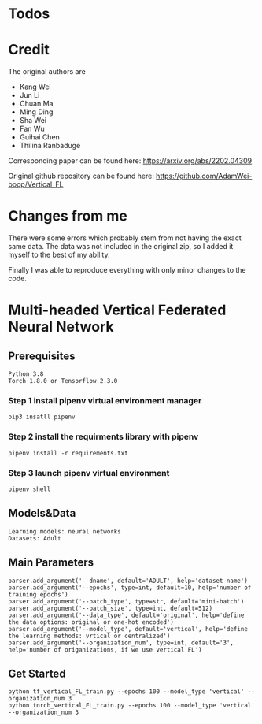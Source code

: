 # Todos


# Credit

The original authors are

- Kang Wei
- Jun Li
- Chuan Ma
- Ming Ding
- Sha Wei
- Fan Wu
- Guihai Chen
- Thilina Ranbaduge

Corresponding paper can be found here: https://arxiv.org/abs/2202.04309

Original github repository can be found here: https://github.com/AdamWei-boop/Vertical_FL

# Changes from me

There were some errors which probably stem from not having the exact same data.
The data was not included in the original zip, so I added it myself to the best of my ability.

Finally I was able to reproduce everything with only minor changes to the code.

# Multi-headed Vertical Federated Neural Network

Prerequisites
-----
    Python 3.8
    Torch 1.8.0 or Tensorflow 2.3.0
### Step 1 install pipenv virtual environment manager
    pip3 insatll pipenv

### Step 2 install the requirments library with pipenv
    pipenv install -r requirements.txt

### Step 3 launch pipenv virtual environment
    pipenv shell
Models&Data
-----
    Learning models: neural networks
    Datasets: Adult
Main Parameters
-----
    parser.add_argument('--dname', default='ADULT', help='dataset name')
    parser.add_argument('--epochs', type=int, default=10, help='number of training epochs') 
    parser.add_argument('--batch_type', type=str, default='mini-batch')  
    parser.add_argument('--batch_size', type=int, default=512)
    parser.add_argument('--data_type', default='original', help='define the data options: original or one-hot encoded')
    parser.add_argument('--model_type', default='vertical', help='define the learning methods: vrtical or centralized')    
    parser.add_argument('--organization_num', type=int, default='3', help='number of origanizations, if we use vertical FL')    
Get Started
-----
    python tf_vertical_FL_train.py --epochs 100 --model_type 'vertical' --organization_num 3
    python torch_vertical_FL_train.py --epochs 100 --model_type 'vertical' --organization_num 3
    
